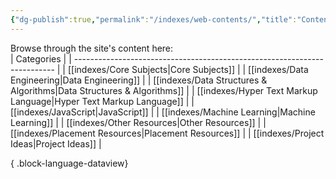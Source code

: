 ```yaml
---
{"dg-publish":true,"permalink":"/indexes/web-contents/","title":"Contents","dgShowLocalGraph":true,"dgEnableSearch":true}
---
```


Browse through the site's content here:
<br>
| Categories                                                                |
| ------------------------------------------------------------------------- |
| [[indexes/Core Subjects\|Core Subjects]]                               |
| [[indexes/Data Engineering\|Data Engineering]]                         |
| [[indexes/Data Structures & Algorithms\|Data Structures & Algorithms]] |
| [[indexes/Hyper Text Markup Language\|Hyper Text Markup Language]]     |
| [[indexes/JavaScript\|JavaScript]]                                     |
| [[indexes/Machine Learning\|Machine Learning]]                         |
| [[indexes/Other Resources\|Other Resources]]                           |
| [[indexes/Placement Resources\|Placement Resources]]                   |
| [[indexes/Project Ideas\|Project Ideas]]                               |

{ .block-language-dataview}
